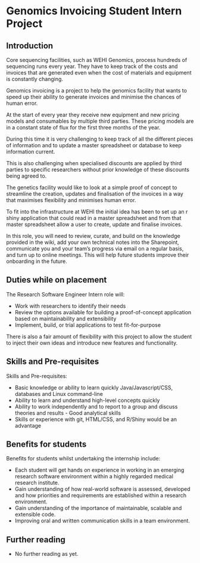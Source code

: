 # Genomics Invoicing Student Intern Project

## Introduction 

Core sequencing facilities, such as WEHI Genomics, process hundreds of sequencing runs every year. They have to keep track of the costs and invoices that are generated even when the cost of materials and equipment is constantly changing. 

Genomics invoicing is a project to help the genomics facility that wants to speed up their ability to generate invoices and minimise the chances of human error. 

At the start of every year they receive new equipment and new pricing models and consumables  by multiple third parties.  These pricing models are in a constant state of flux for the first three months of the year. 

During this time it is very challenging to keep track of all the different pieces of information and to update a master spreadsheet or database to keep information current. 

This is also challenging when specialised discounts are applied  by third parties to specific researchers without prior knowledge of these discounts being agreed to. 

The genetics facility would like to look at a simple proof of concept to streamline the creation, updates and finalisation of the invoices in a way that maximises flexibility and minimises human error. 

To fit into the infrastructure at WEHI the initial idea has been to set up an r shiny  application that could read in a master spreadsheet and from that master spreadsheet allow a user to create, update and finalise invoices. 

In this role, you will need to review, curate, and build on the knowledge provided in the wiki, add your own technical notes into the Sharepoint, communicate you and your team’s progress via email on a regular basis, and turn up to online meetings.  This will help future students improve their onboarding in the future.  

## Duties while on placement 

The Research Software Engineer Intern role will: 
- Work with researchers to identify their needs   
- Review the options available for building a proof-of-concept application based on maintainability and extensibility  
- Implement, build, or trial applications to test fit-for-purpose  

There is also a fair amount of flexibility with this project to allow the student to inject their own ideas and introduce new features and functionality. 

## Skills and Pre-requisites 

Skills and Pre-requisites: 
- Basic knowledge or ability to learn quickly Java/Javascript/CSS, databases and Linux command-line  
- Ability to learn and understand high-level concepts quickly  
- Ability to work independently and to report to a group and discuss theories and results - Good analytical skills  
- Skills or experience with git, HTML/CSS, and R/Shiny would be an advantage   

## Benefits for students 

Benefits for students whilst undertaking the internship include: 
- Each student will get hands on experience in working in an emerging research software environment within a highly regarded medical research institute. 
- Gain understanding of how real-world software is assessed, developed and how priorities and requirements are established within a research environment. 
- Gain understanding of the importance of maintainable, scalable and extensible code. 
- Improving oral and written communication skills in a team environment.

## Further reading
- No further reading as yet.
